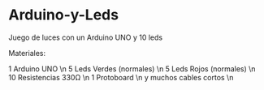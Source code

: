 # Arduino-y-Leds
Juego de luces con un Arduino UNO y 10 leds

Materiales:

1 Arduino UNO \n
5 Leds Verdes (normales) \n
5 Leds Rojos (normales) \n
10 Resistencias 330Ω \n
1 Protoboard \n
y muchos cables cortos \n
